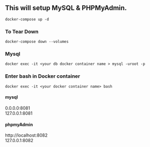 
## This will setup MySQL & PHPMyAdmin.
```
docker-compose up -d
```
### To Tear Down
```
docker-compose down --volumes
```
### Mysql

```
docker exec -it <your db docker container name > mysql -uroot -p
```

### Enter bash in Docker container
```
docker exec -it <your docker container name> bash 
```



#### mysql 
0.0.0.0:8081 </br>
127.0.0.1:8081
#### phpmyAdmin
 http://localhost:8082 </br>
 127.0.0.1:8082

